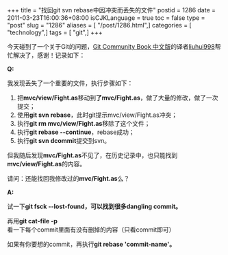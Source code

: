 +++
title = "找回git svn rebase中因冲突而丢失的文件"
postid = 1286
date = 2011-03-23T16:00:36+08:00
isCJKLanguage = true
toc = false
type = "post"
slug = "1286"
aliases = [ "/post/1286.html",]
categories = [ "technology",]
tags = [ "git",]
+++


今天碰到了一个关于Git的问题，[Git Community Book
中文版](http://gitbook.liuhui998.com/)的译者[liuhui998](http://liuhui998.com/)帮忙解决了，感谢！记录如下：

**Q:**

我发现丢失了一个重要的文件，执行步骤如下：

1.  把**mvc/view/Fight.as**移动到**了mvc/Fight.as**，做了大量的修改，做了一次提交；
2.  使用**git svn rebase**，此时git提示mvc/view/Fight.as冲突；
3.  执行**git rm mvc/view/Fight.as**移除了这个文件；
4.  执行**git rebase --continue**，rebase成功；
5.  执行**git svn dcommit**提交到svn。

但我随后发现**mvc/Fight.as**不见了，在历史记录中，也只能找到**mvc/view/Fight.as**的内容。

请问：还能找回我修改过的**mvc/Fight.as**么？

<!--more-->

**A:**

试一下**git fsck --lost-found，**可以找到很多**dangling commit。**

再用**git
cat-file -p**看一下每个commit里面有没有删掉的内容（只看commit即可）

如果有你要想的commit，再执行**git rebase 'commit-name'。**

